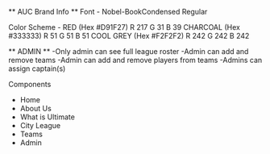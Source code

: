 ** AUC Brand Info **
Font - Nobel-BookCondensed Regular

Color Scheme - 
RED (Hex #D91F27)
R 217
G 31
B 39 
CHARCOAL (Hex #333333)
R 51
G 51
B 51 
COOL GREY (Hex #F2F2F2)
R 242
G 242
B 242

** ADMIN **
  -Only admin can see full league roster
  -Admin can add and remove teams
  -Admin can add and remove players from teams
  -Admins can assign captain(s)

Components 
  - Home
  - About Us
  - What is Ultimate
  - City League
  - Teams
  - Admin